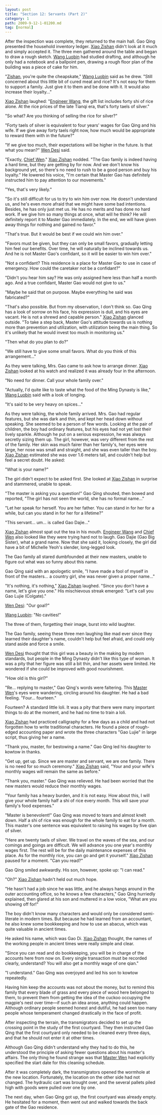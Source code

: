 ```yaml
---
layout: post
title: "Section 12: Servants (Part 2)"
category: 1
path: 2009-9-12-1-01200.md
tag: [normal]
---
```


After the inspection was complete, they returned to the main hall. Gao Qing presented the household inventory ledger. [Xiao Zishan][y001] didn't look at it much and simply accepted it. The three men gathered around the table and began to draw a rough sketch. [Wang Luobin][y003] had studied drafting, and although he only had a notebook and a ballpoint pen, drawing a rough floor plan of the building was a piece of cake for him.

"[Zishan][y001], you're quite the cheapskate," [Wang Luobin][y003] said as he drew. "Still concerned about this little bit of cured meat and rice? It's not easy for them to support a family. Just give it to them and be done with it. It would also increase their loyalty..."

[Xiao Zishan][y001] laughed: "[Engineer Wang][y003], the gift list includes forty shi of rice alone. At the rice prices of the late Tianqi era, that's forty taels of silver."

"So what? Are you thinking of selling the rice for silver?"

"Forty taels of silver is equivalent to four years' wages for Gao Qing and his wife. If we give away forty taels right now, how much would be appropriate to reward them with in the future?"

"If we give too much, their expectations will be higher in the future. Is that what you mean?" [Wen Desi][y002] said.

"Exactly, [Chief Wen][y002]." [Xiao Zishan][y001] nodded. "The Gao family is indeed having a hard time, but they are getting by for now. And we don't know his background yet, so there's no need to rush to be a good person and buy his loyalty." He lowered his voice, "I'm certain that Master Gao has definitely instructed him to pay attention to our movements."

"Yes, that's very likely."

"So it's still difficult for us to try to win him over now. He doesn't understand us, and he's even more afraid that we might have some bad intentions. Besides, he has only just met us. He has no merits and has done no hard work. If we give him so many things at once, what will he think? He will definitely report it to Master Gao immediately. In the end, we will have given away things for nothing and gained no favor."

"That's true. But it would be best if we could win him over."

"Favors must be given, but they can only be small favors, gradually letting him feel our benefits. Over time, he will naturally be inclined towards us. And he is not Master Gao's confidant, so it will be easier to win him over."

"Not a confidant? This residence is a place for Master Gao to use in case of emergency. How could the caretaker not be a confidant?"

"Didn't you hear him say? He was only assigned here less than half a month ago. And a true confidant, Master Gao would not give to us."

"Maybe he said that on purpose. Maybe everything he said was fabricated?"

"That's also possible. But from my observation, I don't think so. Gao Qing has a look of sorrow on his face, his expression is dull, and his eyes are vacant. He is not a shrewd and capable person." [Xiao Zishan][y001] glanced outside. "To take a step back, Master Gao's attitude towards us is nothing more than prevention and utilization, with utilization being the main thing. So it's unlikely that he would invest too much in monitoring us."

"Then what do you plan to do?"

"We still have to give some small favors. What do you think of this arrangement..."

As they were talking, Mrs. Gao came to ask how to arrange dinner. [Xiao Zishan][y001] looked at his watch and realized it was already four in the afternoon.

"No need for dinner. Call your whole family over."

"Actually, I'd quite like to taste what the food of the Ming Dynasty is like," [Wang Luobin][y003] said with a look of longing.

"It's said to be very heavy on spices..."

As they were talking, the whole family arrived. Mrs. Gao had regular features, but she was dark and thin, and kept her head down without speaking. She seemed to be a person of few words. Looking at the pair of children, the boy had ordinary features, but his eyes had not yet lost their lively sparkle. Although he put on a serious expression, he was always secretly sizing them up. The girl, however, was very different from the rest of the family. Her skin was much fairer than her family's, her eyes were large, her nose was small and straight, and she was even taller than the boy. [Xiao Zishan][y001] estimated she was over 1.6 meters tall, and couldn't help but feel a secret doubt. He asked:

"What is your name?"

The girl didn't expect to be asked first. She looked at [Xiao Zishan][y001] in surprise and stammered, unable to speak.

"The master is asking you a question!" Gao Qing shouted, then bowed and reported, "The girl has not seen the world, she has no formal name..."

"Let her speak for herself. You are her father. You can stand in for her for a while, but can you stand in for her for a lifetime?"

"This servant... um... is called Gao Dajie..."

[Xiao Zishan][y001] almost spat out the tea in his mouth. [Engineer Wang][y003] and [Chief Wen][y002] also looked like they were trying hard not to laugh. Gao Dajie (Gao Big Sister), what a grand name. Now that she said it, looking closely, the girl did have a bit of Michelle Yeoh's slender, long-legged look.

The Gao family all stared dumbfounded at their new masters, unable to figure out what was so funny about this name.

Gao Qing said with an apologetic smile, "I have made a fool of myself in front of the masters... a country girl, she was never given a proper name..."

"It's nothing, it's nothing," [Xiao Zishan][y001] laughed. "Since you don't have a name, let's give you one." His mischievous streak emerged: "Let's call you Gao Lujie (Colgate)."

[Wen Desi][y002]: "Our goal?"

[Wang Luobin][y003]: "No cavities!"

The three of them, forgetting their image, burst into wild laughter.

The Gao family, seeing these three men laughing like mad ever since they learned their daughter's name, couldn't help but feel afraid, and could only stand aside and force a smile.

[Wen Desi][y002] thought that this girl was a beauty in the making by modern standards, but people in the Ming Dynasty didn't like this type of woman. It was a pity that her figure was still a bit thin, and her assets were limited. He wondered if she could be improved with good nourishment.

"How old is this girl?"

"Re... replying to master," Gao Qing's words were faltering. This [Master Wen][y002]'s eyes were wandering, circling around his daughter. He had a bad feeling. "Four... fourteen."

Fourteen? A standard little loli. It was a pity that there were many important things to do at the moment, and he had no time to train a loli.

[Xiao Zishan][y001] had practiced calligraphy for a few days as a child and had not forgotten how to write traditional characters. He found a piece of rough-edged accounting paper and wrote the three characters "Gao Lujie" in large script, thus giving her a name.

"Thank you, master, for bestowing a name." Gao Qing led his daughter to kowtow in thanks.

"Get up, get up. Since we are master and servant, we are one family. There is no need for so much ceremony." [Xiao Zishan][y001] said, "Your and your wife's monthly wages will remain the same as before."

"Thank you, master." Gao Qing was relieved. He had been worried that the new masters would reduce their monthly wages.

"Your family has a heavy burden, and it is not easy. How about this, I will give your whole family half a shi of rice every month. This will save your family's food expenses."

"Master is benevolent!" Gao Qing was moved to tears and almost knelt down. Half a shi of rice was enough for the whole family to eat for a month. This master's one sentence was equivalent to raising his wages by five qian of silver.

"Here are twenty taels of silver. We travel on the waves of the sea, and our comings and goings are difficult. We will advance you one year's monthly wages first. The rest will be for the daily maintenance expenses of this place. As for the monthly rice, you can go and get it yourself." [Xiao Zishan][y001] paused for a moment. "Can you read?"

Gao Qing smiled awkwardly. His son, however, spoke up: "I can read."

"Oh?" [Xiao Zishan][y001] hadn't held out much hope.

"He hasn't had a job since he was little, and he always hangs around in the outer accounting office, so he knows a few characters," Gao Qing hurriedly explained, then glared at his son and muttered in a low voice, "What are you showing off for!"

The boy didn't know many characters and would only be considered semi-literate in modern times. But because he had learned from an accountant, he also knew some bookkeeping and how to use an abacus, which was quite valuable in ancient times.

He asked his name, which was Gao Di. [Xiao Zishan][y001] thought, the names of the working people in ancient times were really simple and clear.

"Since you can read and do bookkeeping, you will be in charge of the accounts here from now on. Every single transaction must be recorded clearly, understand? You will also get a monthly wage of one qian."

"I understand." Gao Qing was overjoyed and led his son to kowtow repeatedly.

Having him keep the accounts was not about the money, but to remind this family that every blade of grass and every piece of wood here belonged to them, to prevent them from getting the idea of the cuckoo occupying the magpie's nest over time—if such an idea arose, anything could happen. Although ordinary people seemed honest and dutiful, he had seen too many people whose temperament changed drastically in the face of profit.

After inspecting the terrain, the transmigrators decided to set up the crossing point in the study of the first courtyard. They then instructed Gao Qing that the first courtyard only needed to be cleaned every three days, and that he should not enter it at other times.

Although Gao Qing didn't understand why they had to do this, he understood the principle of asking fewer questions about his master's affairs. The only thing he found strange was that [Master Wen][y002] had explicitly specified the start date for this cleaning schedule.

After it was completely dark, the transmigrators opened the wormhole at the new location. Fortunately, the location on the other side had not changed. The hydraulic cart was brought over, and the several pallets piled high with goods were pulled over one by one.

The next day, when Gao Qing got up, the first courtyard was already empty. He hesitated for a moment, then went out and walked towards the back gate of the Gao residence.

[y001]: /characters/y001 "萧子山"
[y002]: /characters/y002 "文德嗣"
[y003]: /characters/y003 "王洛宾"